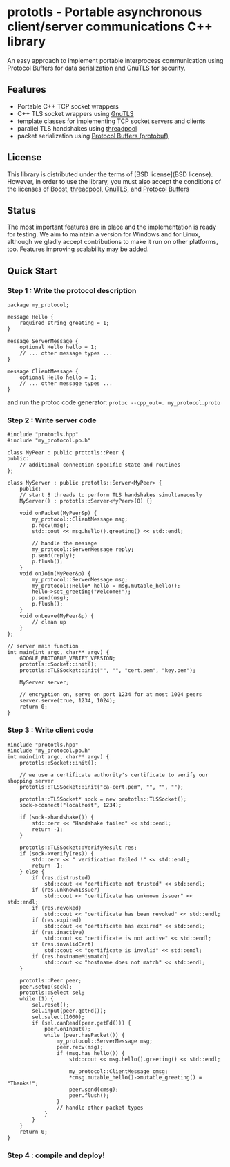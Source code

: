 # prototls - Portable asynchronous client/server communications C++ library

An easy approach to implement portable interprocess communication using Protocol Buffers for data serialization and GnuTLS for security.

## Features

 * Portable C++ TCP socket wrappers
 * C++ TLS socket wrappers using [GnuTLS](http://www.gnu.org/s/gnutls/)
 * template classes for implementing TCP socket servers and clients
 * parallel TLS handshakes using [threadpool](http://threadpool.sourceforge.net/)
 * packet serialization using [Protocol Buffers (protobuf)](http://code.google.com/apis/protocolbuffers/)

## License 

This library is distributed under the terms of [BSD license](BSD license). However, in order to use the library, you must also accept the conditions of the licenses of [Boost](http://www.boost.org), [threadpool](http://threadpool.sourceforge.net/), [GnuTLS](http://www.gnu.org/s/gnutls/), and 
[Protocol Buffers](http://code.google.com/apis/protocolbuffers/)

## Status 

The most important features are in place and the implementation is ready for testing. We aim to maintain a version for Windows and for Linux, although we gladly accept contributions to make it run on other platforms, too. Features improving scalability may be added.

## Quick Start

### Step 1 : Write the protocol description
    package my_protocol;
    
    message Hello {
        required string greeting = 1;
    }
    
    message ServerMessage {
        optional Hello hello = 1;
        // ... other message types ...
    }

    message ClientMessage {
        optional Hello hello = 1;
        // ... other message types ...
    }

and run the protoc code generator:
`protoc --cpp_out=. my_protocol.proto`

### Step 2 : Write server code

    #include "prototls.hpp"
    #include "my_protocol.pb.h"
    
    class MyPeer : public prototls::Peer {
    public:
        // additional connection-specific state and routines
    };

    class MyServer : public prototls::Server<MyPeer> {
        public:
        // start 8 threads to perform TLS handshakes simultaneously
        MyServer() : prototls::Server<MyPeer>(8) {}

        void onPacket(MyPeer&p) {
            my_protocol::ClientMessage msg;
            p.recv(msg);
            std::cout << msg.hello().greeting() << std::endl;

            // handle the message 
            my_protocol::ServerMessage reply;
            p.send(reply);
            p.flush();
        }
        void onJoin(MyPeer&p) {
            my_protocol::ServerMessage msg;
            my_protocol::Hello* hello = msg.mutable_hello();
            hello->set_greeting("Welcome!");
            p.send(msg);
            p.flush();      
        }
        void onLeave(MyPeer&p) {
            // clean up
        }
    };

    // server main function
    int main(int argc, char** argv) {
        GOOGLE_PROTOBUF_VERIFY_VERSION;
        prototls::Socket::init();
        prototls::TLSSocket::init("", "", "cert.pem", "key.pem");
    
        MyServer server;
    
        // encryption on, serve on port 1234 for at most 1024 peers
        server.serve(true, 1234, 1024);  
        return 0;
    }

### Step 3 : Write client code

    #include "prototls.hpp"
    #include "my_protocol.pb.h"
    int main(int argc, char** argv) {
        prototls::Socket::init();
    
        // we use a certificate authority's certificate to verify our shopping server
        prototls::TLSSocket::init("ca-cert.pem", "", "", "");
    
        prototls::TLSSocket* sock = new prototls::TLSSocket();
        sock->connect("localhost", 1234);

        if (sock->handshake()) {
            std::cerr << "Handshake failed" << std::endl;
            return -1;
        }
    
        prototls::TLSSocket::VerifyResult res;
        if (sock->verify(res)) {
            std::cerr << " verification failed !" << std::endl;
            return -1;
        } else {
            if (res.distrusted)
                std::cout << "certificate not trusted" << std::endl;
            if (res.unknownIssuer)
                std::cout << "certificate has unknown issuer" << std::endl;
            if (res.revoked)
                std::cout << "certificate has been revoked" << std::endl;
            if (res.expired)
                std::cout << "certificate has expired" << std::endl;
            if (res.inactive)
                std::cout << "certificate is not active" << std::endl;
            if (res.invalidCert)
                std::cout << "certificate is invalid" << std::endl;
            if (res.hostnameMismatch)
                std::cout << "hostname does not match" << std::endl;
        } 
    
        prototls::Peer peer;
        peer.setup(sock);
        prototls::Select sel;
        while (1) {
            sel.reset();
            sel.input(peer.getFd());
            sel.select(1000);
            if (sel.canRead(peer.getFd())) {
                peer.onInput();
                while (peer.hasPacket()) {
                    my_protocol::ServerMessage msg;
                    peer.recv(msg);
                    if (msg.has_hello()) {
                        std::cout << msg.hello().greeting() << std::endl;
                    
                        my_protocol::ClientMessage cmsg; 
                        *cmsg.mutable_hello()->mutable_greeting() = "Thanks!";
                        peer.send(cmsg);
                        peer.flush();
                    } 
                    // handle other packet types
                }
            }
        }
        return 0;
    }

### Step 4 : compile and deploy!
